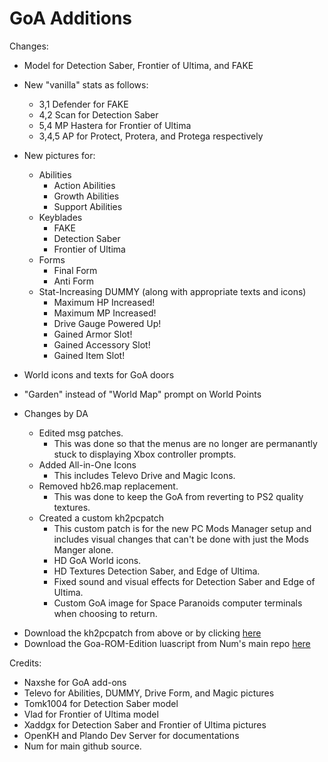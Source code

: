 # GoA Additions

Changes:
- Model for Detection Saber, Frontier of Ultima, and FAKE
- New "vanilla" stats as follows:
  - 3,1 Defender for FAKE
  - 4,2 Scan for Detection Saber
  - 5,4 MP Hastera for Frontier of Ultima
  - 3,4,5 AP for Protect, Protera, and Protega respectively
- New pictures for:
  - Abilities
    - Action Abilities
    - Growth Abilities
    - Support Abilities
  - Keyblades
    - FAKE
    - Detection Saber
    - Frontier of Ultima
  - Forms
    - Final Form
    - Anti Form
  - Stat-Increasing DUMMY (along with appropriate texts and icons)
    - Maximum HP Increased!
    - Maximum MP Increased!
    - Drive Gauge Powered Up!
    - Gained Armor Slot!
    - Gained Accessory Slot!
    - Gained Item Slot!
- World icons and texts for GoA doors
- "Garden" instead of "World Map" prompt on World Points



- Changes by DA
	- Edited msg patches.
		- This was done so that the menus are no longer are permanantly stuck to displaying Xbox controller prompts.
	- Added All-in-One Icons
		- This includes Televo Drive and Magic Icons.
	- Removed hb26.map replacement.
		- This was done to keep the GoA from reverting to PS2 quality textures.
	- Created a custom kh2pcpatch
		- This custom patch is for the new PC Mods Manager setup and includes 
		  visual changes that can't be done with just the Mods Manger alone.
		- HD GoA World icons. 
		- HD Textures Detection Saber, and Edge of Ultima.
		- Fixed sound and visual effects for Detection Saber and Edge of Ultima.
		- Custom GoA image for Space Paranoids computer terminals when choosing to return.



* Download the kh2pcpatch from above or by clicking [here](https://github.com/o0DemonBoy0o/GoA-ROM-Edition/raw/main/GoA-ROM-PC.kh2pcpatch)
* Download the Goa-ROM-Edition luascript from Num's main repo [here](https://github.com/KH2FM-Mods-Num/GoA-ROM-Edition/releases)



Credits:
- Naxshe for GoA add-ons
- Televo for Abilities, DUMMY, Drive Form, and Magic pictures
- Tomk1004 for Detection Saber model
- Vlad for Frontier of Ultima model
- Xaddgx for Detection Saber and Frontier of Ultima pictures
- OpenKH and Plando Dev Server for documentations
- Num for main github source.
